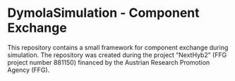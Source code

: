 # DymolaSimulation - Component Exchange

This repository contains a small framework for component exchange during simulation.
The repository was created during the project “NextHyb2” (FFG  project  number  881150) financed by the Austrian Research Promotion Agency (FFG).
